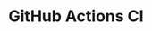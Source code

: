 # GitHub Actions CI
































































































































































































































































































































































































































































































































































































































































































































































































































































































































































































































































































































































































































































































































































































































































































































































































































































































































































































































































































































































































